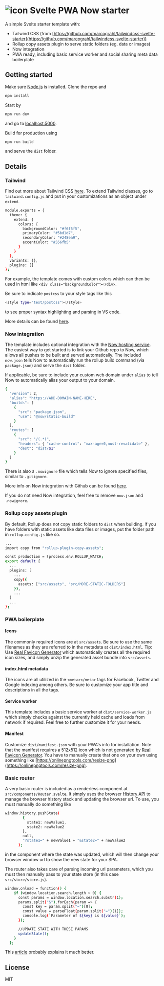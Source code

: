 ![icon](https://github.com/cerivitos/svelte-pwa-now/blob/master/src/assets/favicon-32x32.png)
Svelte PWA Now starter
=============
A simple Svelte starter template with:

- Tailwind CSS (from [https://github.com/marcograhl/tailwindcss-svelte-starter](https://github.com/marcograhl/tailwindcss-svelte-starter))
- Rollup copy assets plugin to serve static folders (eg. data or images)
- Now integration
- PWA ready, including basic service worker and social sharing meta data boilerplate

## Getting started

Make sure [Node.js](https://nodejs.org) is installed. Clone the repo and

```bash
npm install
```

Start by

```bash
npm run dev
```

and go to [localhost:5000](http://localhost:5000).

Build for production using

```bash
npm run build
```

and serve the `dist` folder.

## Details

### Tailwind

Find out more about Tailwind CSS [here](https://tailwindcss.com). To extend Tailwind classes, go to `tailwind.config.js` and put in your customizations as an object under `extend`.

```bash
module.exports = {
  theme: {
    extend: {
      colors: {
        backgroundColor: "#f6f5f5",
        primaryColor: "#5bd1d7",
        secondaryColor: "#248ea9",
        accentColor: "#556fb5"
      }
    }
  },
  variants: {},
  plugins: []
};
```

For example, the template comes with custom colors which can then be used in html like `<div class="backgroundColor"></div>`.

Be sure to indicate `postcss` to your style tags like this

```bash
<style type="text/postcss"></style>
```

to see proper syntax highlighting and parsing in VS code.

More details can be found [here](https://tailwindcss.com/docs/configuration).

### Now integration

The template includes optional integration with the [Now hosting service](https://zeit.co/now). The easiest way to get started is to link your Github repo to Now, which allows all pushes to be built and served automatically. The included `now.json` tells Now to automatically run the rollup build command (via `package.json`) and serve the `dist` folder.

If applicable, be sure to include your custom web domain under `alias` to tell Now to automatically alias your output to your domain.

```bash
{
  "version": 2,
  "alias": "https://ADD-DOMAIN-NAME-HERE",
  "builds": [
    {
      "src": "package.json",
      "use": "@now/static-build"
    }
  ],
  "routes": [
    {
      "src": "/(.*)",
      "headers": { "cache-control": "max-age=0,must-revalidate" },
      "dest": "dist/$1"
    }
  ]
}
```

There is also a `.nowignore` file which tells Now to ignore specified files, similar to `.gitignore`.

More info on Now integration with Github can be found [here](https://zeit.co/docs/v2/integrations/now-for-github#staging-aliases-for-each-pull-request).

If you do not need Now integration, feel free to remove `now.json` and `.nowignore`.

### Rollup copy assets plugin

By default, Rollup does not copy static folders to `dist` when building. If you have folders with static assets like data files or images, put the folder path in `rollup.config.js` like so.

```bash
...
import copy from "rollup-plugin-copy-assets";

const production = !process.env.ROLLUP_WATCH;
export default {
  ...
  plugins: [
    ...
    copy({
      assets: ["src/assets", "src/MORE-STATIC-FOLDERS"]
    }),
    ...
  ]
  ...
};
```

### PWA boilerplate

#### Icons

The commonly required icons are at `src/assets`. Be sure to use the same filenames as they are referred to in the metadata at `dist/index.html`. Tip: Use [Real Favicon Generator](https://realfavicongenerator.net/) which automatically creates all the required icon sizes, and simply unzip the generated asset bundle into `src/assets`.

#### index.html metadata

The icons are all utilized in the `<meta></meta>` tags for Facebook, Twitter and Google indexing among others. Be sure to customize your app title and descriptions in all the tags.

#### Service worker

This template includes a basic service worker at `dist/service-worker.js` which simply checks against the currently held cache and loads from network if required. Feel free to further customize it for your needs.

#### Manifest

Customize `dist/manifest.json` with your PWA's info for installation. Note that the manifest requires a 512x512 icon which is not generated by [Real Favicon Generator](https://realfavicongenerator.net/). You have to manually create that one on your own using something like [https://onlinepngtools.com/resize-png](https://onlinepngtools.com/resize-png).

### Basic router

A very basic router is included as a renderless component at `src/components/Router.svelte`. It simply uses the browser [History API](https://developer.mozilla.org/en-US/docs/Web/API/History_API) to manage the browser history stack and updating the browser url. To use, you must manually do something like

```bash
window.history.pushState(
        {
          state1: newValue1,
          state2: newValue2
        },
        null,
        "?state1=" + newValue1 + "&state2=" + newValue2
      );
```

in the component where the state was updated, which will then change your browser window url to show the new state for your SPA.

The router also takes care of parsing incoming url parameters, which you must then manually pass to your state store (in this case `src/store/store.js`).

```bash
window.onload = function() {
    if (window.location.search.length > 0) {
      const params = window.location.search.substr(1);
      params.split("&").forEach(param => {
        const key = param.split("=")[0];
        const value = parseFloat(param.split("=")[1]);
        console.log(`Parameter of ${key} is ${value}`);
      });

      //UPDATE STATE WITH THESE PARAMS
      updateState();
    }
  };
```

This [article](https://medium.com/@george.norberg/history-api-getting-started-36bfc82ddefc) probably explains it much better.

## License

MIT
